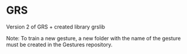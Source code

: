 # GRS
Version 2 of GRS + created library grslib


Note: To train a new gesture, a new folder with the name of the gesture must be created in the Gestures repository.
